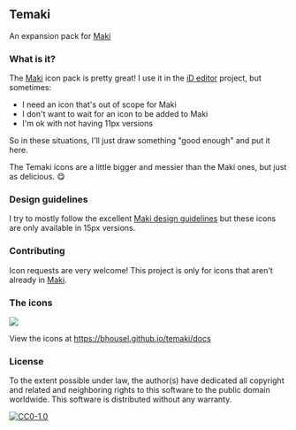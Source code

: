
## Temaki

An expansion pack for [Maki](https://github.com/mapbox/maki)


### What is it?

The [Maki](https://github.com/mapbox/maki) icon pack is pretty great!  I use it in the [iD editor](https://github.com/openstreetmap/iD) project, but sometimes:

* I need an icon that's out of scope for Maki
* I don't want to wait for an icon to be added to Maki
* I'm ok with not having 11px versions

So in these situations, I'll just draw something "good enough" and put it here.

The Temaki icons are a little bigger and messier than the Maki ones, but just as delicious. :yum:


### Design guidelines

I try to mostly follow the excellent [Maki design guidelines](https://www.mapbox.com/maki-icons/guidelines/) but these icons are only available in 15px versions.


### Contributing

Icon requests are very welcome!  This project is only for icons that aren't already in [Maki](https://github.com/mapbox/maki).


### The icons

[![](https://rawgit.com/bhousel/temaki/master/dist/temaki-view.svg)](https://bhousel.github.io/temaki/docs)

View the icons at https://bhousel.github.io/temaki/docs


### License
To the extent possible under law, the author(s) have dedicated all copyright and related and neighboring rights to this software to the public domain worldwide. This software is distributed without any warranty.

[![CC0-1.0](http://mirrors.creativecommons.org/presskit/buttons/88x31/svg/cc-zero.svg)](http://creativecommons.org/publicdomain/zero/1.0/)
